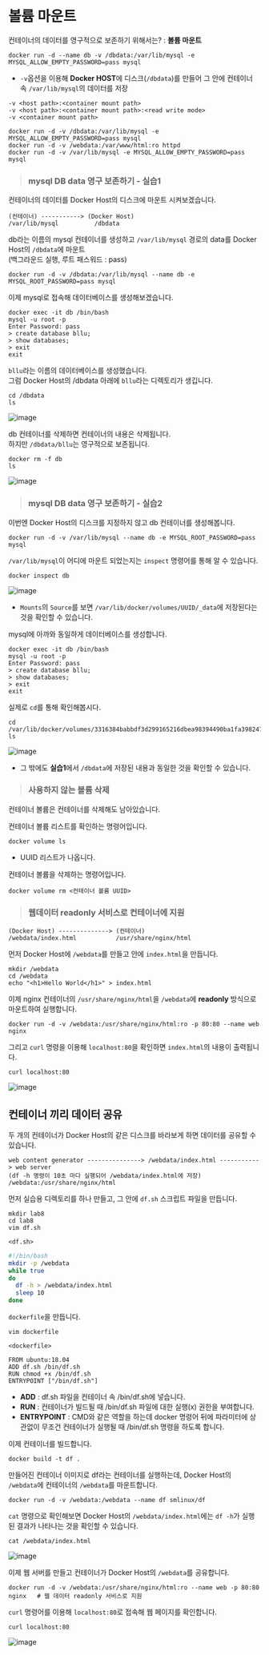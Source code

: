 # 볼륨 마운트

컨테이너의 데이터를 영구적으로 보존하기 위해서는? : **볼륨 마운트**

```
docker run -d --name db -v /dbdata:/var/lib/mysql -e MYSQL_ALLOW_EMPTY_PASSWORD=pass mysql
```   
- `-v`옵션을 이용해 **Docker HOST**에 디스크(`/dbdata`)를 만들어 그 안에 컨테이너 속 `/var/lib/mysql`의 데이터를 저장

```
-v <host path>:<container mount path>
-v <host path>:<container mount path>:<read write mode>
-v <container mount path>
```

```
docker run -d -v /dbdata:/var/lib/mysql -e MYSQL_ALLOW_EMPTY_PASSWORD=pass mysql
docker run -d -v /webdata:/var/www/html:ro httpd
docker run -d -v /var/lib/mysql -e MYSQL_ALLOW_EMPTY_PASSWORD=pass mysql
```

> <h3>mysql DB data 영구 보존하기 - 실습1</h3>

컨테이너의 데이터를 Docker Host의 디스크에 마운트 시켜보겠습니다.   
```
(컨테이너) -----------> (Docker Host)   
/var/lib/mysql          /dbdata   
```

db라는 이름의 mysql 컨테이너를 생성하고 `/var/lib/mysql` 경로의 data를 Docker Host의 `/dbdata`에 마운트   
(백그라운드 실행, 루트 패스워드 : pass)   
```
docker run -d -v /dbdata:/var/lib/mysql --name db -e MYSQL_ROOT_PASSWORD=pass mysql
```

이제 mysql로 접속해 데이터베이스를 생성해보겠습니다.      
```
docker exec -it db /bin/bash
mysql -u root -p
Enter Password: pass
> create database bllu;
> show databases;
> exit
exit
```

`bllu`라는 이름의 데이터베이스를 생성했습니다.   
그럼 Docker Host의 /dbdata 아래에 `bllu`라는 디렉토리가 생깁니다.   
```
cd /dbdata
ls
```   
![image](https://user-images.githubusercontent.com/43658658/153747861-fe759797-180a-47c9-8e16-703c8dea0923.png)

db 컨테이너를 삭제하면 컨테이너의 내용은 삭제됩니다.   
하지만 `/dbdata/bllu`는 영구적으로 보존됩니다.   
```
docker rm -f db
ls
```   
![image](https://user-images.githubusercontent.com/43658658/153747928-fa10492c-044a-4815-9d98-164dfc82a553.png)

> <h3>mysql DB data 영구 보존하기 - 실습2</h3>

이번엔 Docker Host의 디스크를 지정하지 않고 db 컨테이너를 생성해봅니다.   
```
docker run -d -v /var/lib/mysql --name db -e MYSQL_ROOT_PASSWORD=pass mysql
```

`/var/lib/mysql`이 어디에 마운트 되었는지는 `inspect` 명령어를 통해 알 수 있습니다.   
```
docker inspect db
```   
![image](https://user-images.githubusercontent.com/43658658/153748085-bb2227f6-82cd-4d27-b463-3b4778772779.png)   
- `Mounts`의 `Source`를 보면 `/var/lib/docker/volumes/UUID/_data`에 저장된다는 것을 확인할 수 있습니다.

mysql에 아까와 동일하게 데이터베이스를 생성합니다.   
```
docker exec -it db /bin/bash
mysql -u root -p
Enter Password: pass
> create database bllu;
> show databases;
> exit
exit
```

실제로 `cd`를 통해 확인해봅시다.   
```
cd /var/lib/docker/volumes/3316384babbdf3d299165216dbea98394490ba1fa39824751768d64cfe9163ca/_data
ls
```   
![image](https://user-images.githubusercontent.com/43658658/153748252-c8b9fca8-e404-4da4-b267-fa1a0a4dee39.png)   
- 그 밖에도 **실습1**에서 `/dbdata`에 저장된 내용과 동일한 것을 확인할 수 있습니다. 

> <h3>사용하지 않는 볼륨 삭제</h3>

컨테이너 볼륨은 컨테이너를 삭제해도 남아있습니다.   

컨테이너 볼륨 리스트를 확인하는 명령어입니다.   
```
docker volume ls
```   
- UUID 리스트가 나옵니다.

컨테이너 볼륨을 삭제하는 명령어입니다.   
```
docker volume rm <컨테이너 볼륨 UUID>
```

> <h3>웹데이터 readonly 서비스로 컨테이너에 지원</h3>

```
(Docker Host) --------------> (컨테이너)
/webdata/index.html           /usr/share/nginx/html
```

먼저 Docker Host에 `/webdata`를 만들고 안에 `index.html`을 만듭니다.   
```
mkdir /webdata
cd /webdata
echo "<h1>Hello World</h1>" > index.html
```

이제 nginx 컨테이너의 `/usr/share/nginx/html`을 `/webdata`에 **readonly** 방식으로 마운트하여 실행합니다.   
```
docker run -d -v /webdata:/usr/share/nginx/html:ro -p 80:80 --name web nginx
```

그리고 `curl` 명령을 이용해 `localhost:80`을 확인하면 `index.html`의 내용이 출력됩니다.   
```
curl localhost:80
```   
![image](https://user-images.githubusercontent.com/43658658/153749042-0db23efd-4495-41c5-9b26-53627921921e.png)

## 컨테이너 끼리 데이터 공유

두 개의 컨테이너가 Docker Host의 같은 디스크를 바라보게 하면 데이터를 공유할 수 있습니다.

```
web content generator ---------------> /webdata/index.html -----------> web server
(df -h 명령이 10초 마다 실행되어 /webdata/index.html에 저장)              /webdata:/usr/share/nginx/html
```

먼저 실습용 디렉토리를 하나 만들고, 그 안에 `df.sh` 스크립트 파일을 만듭니다.   
```
mkdir lab8
cd lab8
vim df.sh
```

`<df.sh>`   
``` bash
#!/bin/bash
mkdir -p /webdata
while true
do
  df -h > /webdata/index.html
  sleep 10
done
```

`dockerfile`을 만듭니다.   
```
vim dockerfile
```

`<dockerfile>`   
```
FROM ubuntu:18.04
ADD df.sh /bin/df.sh
RUN chmod +x /bin/df.sh
ENTRYPOINT ["/bin/df.sh"]  
```   
- **ADD** : df.sh 파일을 컨테이너 속 /bin/df.sh에 넣습니다.
- **RUN** : 컨테이너가 빌드될 때 /bin/df.sh 파일에 대한 실행(x) 권한을 부여합니다.
- **ENTRYPOINT** : CMD와 같은 역할을 하는데 docker 명령어 뒤에 파라미터에 상관없이 무조건 컨테이너가 실행될 때 /bin/df.sh 명령을 하도록 합니다.

이제 컨테이너를 빌드합니다.   
```
docker build -t df .
```

만들어진 컨테이너 이미지로 df라는 컨테이너를 실행하는데, Docker Host의 `/webdata`에 컨테이너의 `/webdata`를 마운트합니다.
```
docker run -d -v /webdata:/webdata --name df smlinux/df
```

`cat` 명령으로 확인해보면 Docker Host의 `/webdata/index.html`에는 `df -h`가 실행된 결과가 나타나는 것을 확인할 수 있습니다.   
```
cat /webdata/index.html
```   
![image](https://user-images.githubusercontent.com/43658658/153749935-0c828af0-8629-4836-a6f0-d226b97e57fd.png)

이제 웹 서버를 만들고 컨테이너가 Docker Host의 `/webdata`를 공유합니다.   
```
docker run -d -v /webdata:/usr/share/nginx/html:ro --name web -p 80:80 nginx   # 웹 데이터 readonly 서비스로 지원
```

`curl` 명령어를 이용해 `localhost:80`로 접속해 웹 페이지를 확인합니다.   
```
curl localhost:80
```   
![image](https://user-images.githubusercontent.com/43658658/153750132-dc0dad0d-cd75-46eb-a28f-b2ffce90f453.png)



